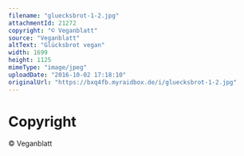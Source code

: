 ```yaml
---
filename: "gluecksbrot-1-2.jpg"
attachmentId: 21272
copyright: "© Veganblatt"
source: "Veganblatt"
altText: "Glücksbrot vegan"
width: 1699
height: 1125
mimeType: "image/jpeg"
uploadDate: "2016-10-02 17:18:10"
originalUrl: "https://bxq4fb.myraidbox.de/i/gluecksbrot-1-2.jpg"
---
```


# Copyright

© Veganblatt
